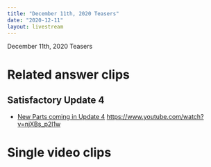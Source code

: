 ```yaml
---
title: "December 11th, 2020 Teasers"
date: "2020-12-11"
layout: livestream
---
```

December 11th, 2020 Teasers

# Related answer clips

## Satisfactory Update 4
* [New Parts coming in Update 4](./transcriptions/yt-njXBs_p2l1w.md) https://www.youtube.com/watch?v=njXBs_p2l1w

# Single video clips
